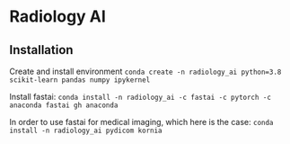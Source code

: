 # Radiology AI

## Installation
Create and install environment
`conda create -n radiology_ai python=3.8 scikit-learn pandas numpy ipykernel`

Install fastai:
`conda install -n radiology_ai -c fastai -c pytorch -c anaconda fastai gh anaconda`

In order to use fastai for medical imaging, which here is the case:
`conda install -n radiology_ai pydicom kornia`